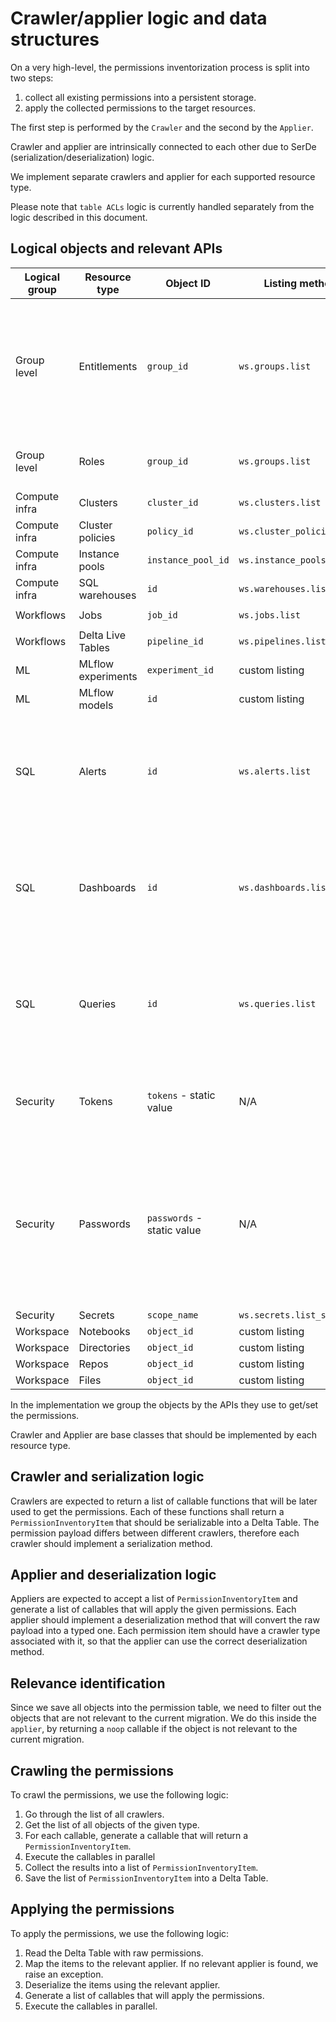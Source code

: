 # Crawler/applier logic and data structures

On a very high-level, the permissions inventorization process is split into two steps:

1. collect all existing permissions into a persistent storage.
2. apply the collected permissions to the target resources.

The first step is performed by the `Crawler` and the second by the `Applier`.

Crawler and applier are intrinsically connected to each other due to SerDe (serialization/deserialization) logic.

We implement separate crawlers and applier for each supported resource type.

Please note that `table ACLs` logic is currently handled separately from the logic described in this document.

## Logical objects and relevant APIs

| Logical group | Resource type      | Object ID                  | Listing method             | Get method                                   | Put method                                      | Get response object type                           | Details                                                                                                               |
|---------------|--------------------|----------------------------|----------------------------|----------------------------------------------|-------------------------------------------------|----------------------------------------------------|-----------------------------------------------------------------------------------------------------------------------|
| Group level   | Entitlements       | `group_id`                 | `ws.groups.list`           | `ws.groups.get(group_id)`                    | `ws.groups.patch(group_id)`                     | Custom                                             | (One of `workspace-access`, `databricks-sql-access`, `allow-cluster-create`, `allow-instance-pool-create`)            |
| Group level   | Roles              | `group_id`                 | `ws.groups.list`           | `ws.groups.get(group_id`                     | `ws.groups.patch(group_id`                      | Custom                                             | (AWS only, represents instance profiles)                                                                              |
| Compute infra | Clusters           | `cluster_id`               | `ws.clusters.list`         | `ws.permissions.get(object_id, object_type)` | `ws.permissions.update(object_id, object_type)` | `databricks.sdk.service.iam.ObjectPermissions`     |                                                                                                                       |
| Compute infra | Cluster policies   | `policy_id`                | `ws.cluster_policies.list` | `ws.permissions.get(object_id, object_type)` | `ws.permissions.update(object_id, object_type)` | `databricks.sdk.service.iam.ObjectPermissions`     |                                                                                                                       |
| Compute infra | Instance pools     | `instance_pool_id`         | `ws.instance_pools.list`   | `ws.permissions.get(object_id, object_type)` | `ws.permissions.update(object_id, object_type)` | `databricks.sdk.service.iam.ObjectPermissions`     |                                                                                                                       |
| Compute infra | SQL warehouses     | `id`                       | `ws.warehouses.list`       | `ws.permissions.get(object_id, object_type)` | `ws.permissions.update(object_id, object_type)` | `databricks.sdk.service.iam.ObjectPermissions`     |                                                                                                                       |
| Workflows     | Jobs               | `job_id`                   | `ws.jobs.list`             | `ws.permissions.get(object_id, object_type)` | `ws.permissions.update(object_id, object_type)` | `databricks.sdk.service.iam.ObjectPermissions`     |                                                                                                                       |
| Workflows     | Delta Live Tables  | `pipeline_id`              | `ws.pipelines.list`        | `ws.permissions.get(object_id, object_type)` | `ws.permissions.update(object_id, object_type)` | `databricks.sdk.service.iam.ObjectPermissions`     |                                                                                                                       |
| ML            | MLflow experiments | `experiment_id`            | custom listing             | `ws.permissions.get(object_id, object_type)` | `ws.permissions.update(object_id, object_type)` | `databricks.sdk.service.iam.ObjectPermissions`     |                                                                                                                       |
| ML            | MLflow models      | `id`                       | custom listing             | `ws.permissions.get(object_id, object_type)` | `ws.permissions.update(object_id, object_type)` | `databricks.sdk.service.iam.ObjectPermissions`     |                                                                                                                       |
| SQL           | Alerts             | `id`                       | `ws.alerts.list`           | `ws.dbsql_permissions.get`                   | `ws.dbsql_permissions.set`                      | `databricks.sdk.service.sql.GetResponse`           | Note that API has no support for UPDATE operation, only PUT (overwrite) is supported.                                 |
| SQL           | Dashboards         | `id`                       | `ws.dashboards.list`       | `ws.dbsql_permissions.get`                   | `ws.dbsql_permissions.set`                      | `databricks.sdk.service.sql.GetResponse`           | Note that API has no support for UPDATE operation, only PUT (overwrite) is supported.                                 |
| SQL           | Queries            | `id`                       | `ws.queries.list`          | `ws.dbsql_permissions.get`                   | `ws.dbsql_permissions.set`                      | `databricks.sdk.service.sql.GetResponse`           | Note that API has no support for UPDATE operation, only PUT (overwrite) is supported.                                 |
| Security      | Tokens             | `tokens` - static value    | N/A                        | `ws.token_management.get_token_permissions`  | `ws.token_management.set_token_permissions`     | `databricks.sdk.service.settings.TokenPermissions` | Token permissions are set on the whole workspace level.                                                               |
| Security      | Passwords          | `passwords` - static value | N/A                        | `ws.users.get_password_permissions`          | `ws.users.set_password_permissions`             | `databricks.sdk.service.iam.PasswordPermissions`   | Only for AWS, it defines which groups can log in with passwords. Password permissions are set on the workspace level. |
| Security      | Secrets            | `scope_name`               | `ws.secrets.list_scopes()` | `ws.secrets.list_acls(scope_name)`           | `ws.secrets.put_acl`                            | `databricks.sdk.service.iam.ObjectPermissions`     |                                                                                                                       |
| Workspace     | Notebooks          | `object_id`                | custom listing             | `ws.permissions.get`                         | `ws.permissions.update`                         | `databricks.sdk.service.iam.ObjectPermissions`     |                                                                                                                       |
| Workspace     | Directories        | `object_id`                | custom listing             | `ws.permissions.get`                         | `ws.permissions.update`                         | `databricks.sdk.service.iam.ObjectPermissions`     |                                                                                                                       |
| Workspace     | Repos              | `object_id`                | custom listing             | `ws.permissions.get`                         | `ws.permissions.update`                         | `databricks.sdk.service.iam.ObjectPermissions`     |                                                                                                                       |
| Workspace     | Files              | `object_id`                | custom listing             | `ws.permissions.get`                         | `ws.permissions.update`                         | `databricks.sdk.service.iam.ObjectPermissions`     |                                                                                                                       |

In the implementation we group the objects by the APIs they use to get/set the permissions.

Crawler and Applier are base classes that should be implemented by each resource type.


## Crawler and serialization logic

Crawlers are expected to return a list of callable functions that will be later used to get the permissions.
Each of these functions shall return a `PermissionInventoryItem` that should be serializable into a Delta Table.
The permission payload differs between different crawlers, therefore each crawler should implement a serialization
method.

## Applier and deserialization logic

Appliers are expected to accept a list of `PermissionInventoryItem` and generate a list of callables that will apply the
given permissions.
Each applier should implement a deserialization method that will convert the raw payload into a typed one.
Each permission item should have a crawler type associated with it, so that the applier can use the correct
deserialization method.

## Relevance identification

Since we save all objects into the permission table, we need to filter out the objects that are not relevant to the
current migration.
We do this inside the `applier`, by returning a `noop` callable if the object is not relevant to the current migration.

## Crawling the permissions

To crawl the permissions, we use the following logic:
1. Go through the list of all crawlers.
2. Get the list of all objects of the given type.
3. For each callable, generate a callable that will return a `PermissionInventoryItem`.
4. Execute the callables in parallel
5. Collect the results into a list of `PermissionInventoryItem`.
6. Save the list of `PermissionInventoryItem` into a Delta Table.

## Applying the permissions

To apply the permissions, we use the following logic:

1. Read the Delta Table with raw permissions.
2. Map the items to the relevant applier. If no relevant applier is found, we raise an exception.
3. Deserialize the items using the relevant applier.
4. Generate a list of callables that will apply the permissions.
5. Execute the callables in parallel.